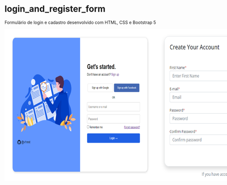 # login_and_register_form
Formulário de login e cadastro desenvolvido com HTML, CSS e Bootstrap 5

<div style="display: flex;" class="images">
  <img height="500px" width="500px" src="login_form.PNG" alt="login form">
  <img width="500px" src="register_form.PNG" alt="register form">
</div>


